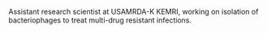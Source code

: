 Assistant research scientist at USAMRDA-K KEMRI, working on isolation of bacteriophages to treat multi-drug resistant infections.
